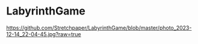 # LabyrinthGame

https://github.com/Stretchpaper/LabyrinthGame/blob/master/photo_2023-12-14_22-04-45.jpg?raw=true
